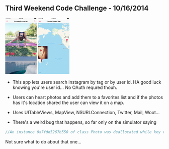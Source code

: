 ## Third Weekend Code Challenge - 10/16/2014

<img src="https://raw.githubusercontent.com/Xeaza/Favorite-Photos/master/Favorite%20Photos/iOS%20Simulator%20Screen%20Shot%20Oct%2019,%202014,%2010.23.49%20PM.png" style="width: 100px;"/>
<img src="https://raw.githubusercontent.com/Xeaza/Favorite-Photos/master/Favorite%20Photos/iOS%20Simulator%20Screen%20Shot%20Oct%2019,%202014,%2010.26.26%20PM.png" style="width: 100px;"/>

- This app lets users search instagram by tag or by user id. HA good luck knowing you're user id... No OAuth requred thouh. 

- Users can heart photos and add them to a favorites list and if the photos has it's location shared the user can view it on a map. 

- Uses UITableViews, MapView, NSURLConnection, Twitter, Mail, Woot...

- There's a weird bug that happens, so far only on the simulator saying 
```objective-c
//An instance 0x7fdd5267b550 of class Photo was deallocated while key value observers were still registered with it.
```
Not sure what to do about that one...